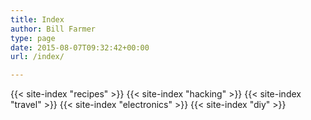 ```yaml
---
title: Index
author: Bill Farmer
type: page
date: 2015-08-07T09:32:42+00:00
url: /index/

---
```


{{< site-index  "recipes" >}}
{{< site-index  "hacking" >}}
{{< site-index  "travel" >}}
{{< site-index  "electronics" >}}
{{< site-index  "diy" >}}
